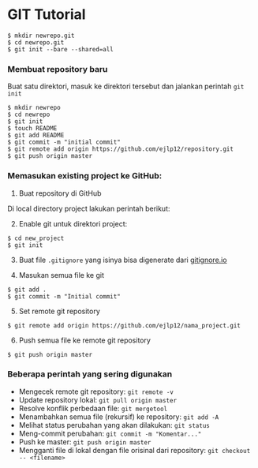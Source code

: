 # GIT Tutorial

```
$ mkdir newrepo.git
$ cd newrepo.git
$ git init --bare --shared=all
```

### Membuat repository baru

Buat satu direktori, masuk ke direktori tersebut dan jalankan perintah `git init`

```
$ mkdir newrepo
$ cd newrepo
$ git init
$ touch README
$ git add README
$ git commit -m "initial commit"
$ git remote add origin https://github.com/ejlp12/repository.git
$ git push origin master
```

### Memasukan existing project ke GitHub:

1. Buat repository di GitHub

Di local directory project lakukan perintah berikut:

2. Enable git untuk direktori project:
```
$ cd new_project
$ git init
```
3. Buat file `.gitignore` yang isinya bisa digenerate dari [gitignore.io](https://www.gitignore.io/)

4. Masukan semua file ke git
```
$ git add .
$ git commit -m "Initial commit"
```
5. Set remote git repository
```
$ git remote add origin https://github.com/ejlp12/nama_project.git
```
6. Push semua file ke remote git repository
```
$ git push origin master
```



### Beberapa perintah yang sering digunakan

- Mengecek remote git repository: `git remote -v`
- Update repository lokal: `git pull origin master`
- Resolve konflik perbedaan file: `git mergetool`
- Menambahkan semua file (rekursif) ke repository: `git add -A `
- Melihat status perubahan yang akan dilakukan: `git status`
- Meng-commit perubahan: `git commit -m "Komentar..."`
- Push ke master: `git push origin master`
- Mengganti file di lokal dengan file orisinal dari repository: `git checkout -- <filename>`

